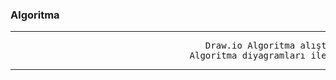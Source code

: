 <H3> Algoritma</H3>
<hr>
<pre>                                     Draw.io Algoritma alıştırmaları.
                                  Algoritma diyagramları ile şema çizme.  </pre>
<hr>


